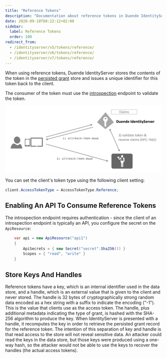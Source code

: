 ```yaml
---
title: "Reference Tokens"
description: "Documentation about reference tokens in Duende IdentityServer, including how they are stored, accessed, and configured for both clients and APIs."
date: 2020-09-10T08:22:12+02:00
sidebar:
  label: Reference Tokens
  order: 100
redirect_from:
  - /identityserver/v5/tokens/reference/
  - /identityserver/v6/tokens/reference/
  - /identityserver/v7/tokens/reference/
---
```


When using reference tokens, Duende IdentityServer stores the contents of the token in
the [persisted grant](/identityserver/data/operational#grants) store and issues a unique identifier for this token
back to the client.

The consumer of the token must use the [introspection](/identityserver/reference/endpoints/introspection) endpoint to
validate the token.

![reference tokens diagram](./images/reference_tokens.png)

You can set the client's token type using the following client setting:

```cs
client.AccessTokenType = AccessTokenType.Reference;
```

## Enabling An API To Consume Reference Tokens

The introspection endpoint requires authentication - since the client of an introspection endpoint is typically an API,
you configure the secret on the `ApiResource`:

```cs
    var api = new ApiResource("api1")
    {
        ApiSecrets = { new Secret("secret".Sha256()) }
        Scopes = { "read", "write" }
    }
```

## Store Keys And Handles

Reference tokens have a key, which is an internal identifier used in the data store, and a handle, which is an external
value that is given to the client and never stored. The handle is 32 bytes of cryptographically strong random data
encoded as a hex string with a suffix to indicate the encoding ("-1"). This is the value that clients use as the access
token. The handle, plus additional metadata indicating the type of grant, is hashed with the SHA-256 algorithm to
produce the key. When IdentityServer is presented with a handle, it recomputes the key in order to retrieve the
persisted grant record for the reference token. The intention of this separation of key and handle is that read access
to the store will not reveal sensitive data. An attacker could read the keys in the data store, but those keys were
produced using a one-way hash, so the attacker would not be able to use the keys to recover the handles (the actual
access tokens). 
